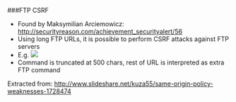 ###FTP CSRF
- Found by Maksymilian Arciemowicz: http://securityreason.com/achievement_securityalert/56
- Using long FTP URLs, it is possible to perform CSRF attacks against FTP servers 
- E.g. <img src="ftp://site///////...../////SITE %20CHMOD%20777%20FILENAME">
- Command is truncated at 500 chars, rest of URL is interpreted as extra FTP command

Extracted from: http://www.slideshare.net/kuza55/same-origin-policy-weaknesses-1728474